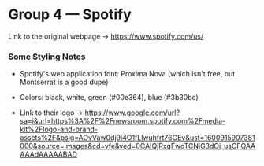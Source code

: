# Group 4 — Spotify

Link to the original webpage -> https://www.spotify.com/us/


### Some Styling Notes 

* Spotify's web application font: Proxima Nova (which isn't free, but Montserrat is a good dupe)

* Colors: black, white, green (#00e364), blue (#3b30bc)

* Link to their logo -> https://www.google.com/url?sa=i&url=https%3A%2F%2Fnewsroom.spotify.com%2Fmedia-kit%2Flogo-and-brand-assets%2F&psig=AOvVaw0dj9i4O1fLlwuhfrt76GEv&ust=1600915907381000&source=images&cd=vfe&ved=0CAIQjRxqFwoTCNjG3dOi_usCFQAAAAAdAAAAABAD
